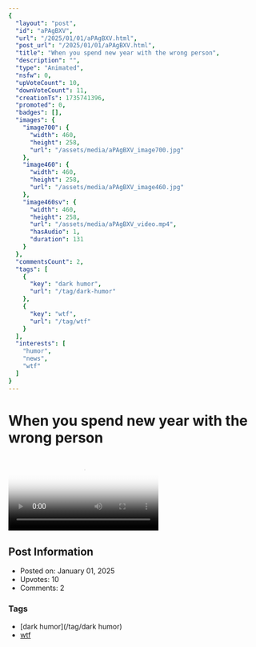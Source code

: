 ```yaml
---
{
  "layout": "post",
  "id": "aPAgBXV",
  "url": "/2025/01/01/aPAgBXV.html",
  "post_url": "/2025/01/01/aPAgBXV.html",
  "title": "When you spend new year with the wrong person",
  "description": "",
  "type": "Animated",
  "nsfw": 0,
  "upVoteCount": 10,
  "downVoteCount": 11,
  "creationTs": 1735741396,
  "promoted": 0,
  "badges": [],
  "images": {
    "image700": {
      "width": 460,
      "height": 258,
      "url": "/assets/media/aPAgBXV_image700.jpg"
    },
    "image460": {
      "width": 460,
      "height": 258,
      "url": "/assets/media/aPAgBXV_image460.jpg"
    },
    "image460sv": {
      "width": 460,
      "height": 258,
      "url": "/assets/media/aPAgBXV_video.mp4",
      "hasAudio": 1,
      "duration": 131
    }
  },
  "commentsCount": 2,
  "tags": [
    {
      "key": "dark humor",
      "url": "/tag/dark-humor"
    },
    {
      "key": "wtf",
      "url": "/tag/wtf"
    }
  ],
  "interests": [
    "humor",
    "news",
    "wtf"
  ]
}
---
```


# When you spend new year with the wrong person

<video controls playsinline loop poster="/assets/media/aPAgBXV_image460.jpg">
  <source src="/assets/media/aPAgBXV_video.mp4" type="video/mp4">
  Your browser does not support the video tag.
</video>

## Post Information

- Posted on: January 01, 2025
- Upvotes: 10
- Comments: 2

### Tags

- [dark humor](/tag/dark humor)
- [wtf](/tag/wtf)
